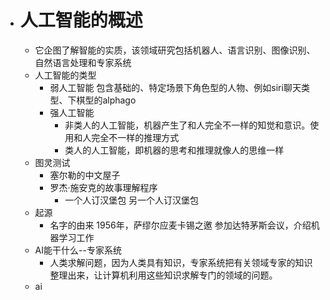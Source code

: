 - # 人工智能的概述
	- 它企图了解智能的实质，该领域研究包括机器人、语言识别、图像识别、自然语言处理和专家系统
	- 人工智能的类型
		- 弱人工智能 包含基础的、特定场景下角色型的人物、例如siri聊天类型、下棋型的alphago
		- 强人工智能 
			- 非类人的人工智能，机器产生了和人完全不一样的知觉和意识。使用和人完全不一样的推理方式
			-  类人的人工智能，即机器的思考和推理就像人的思维一样
	- 图灵测试
		- 塞尔勒的中文屋子
		- 罗杰·施安克的故事理解程序
			- 一个人订汉堡包 另一个人订汉堡包
	- 起源
		- 名字的由来 1956年，萨缪尔应麦卡锡之邀 参加达特茅斯会议，介绍机器学习工作
	- AI能干什么--专家系统
		- 人类求解问题，因为人类具有知识，专家系统把有关领域专家的知识整理出来，让计算机利用这些知识求解专门的领域的问题。
	- ai